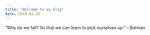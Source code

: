 ```yaml
---
title: "Welcome to my blog"
date: 2019-01-20
---
```

“Why do we fall? So that we can learn to pick ourselves up.”  – Batman
